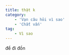 ```yaml
---
title: thật k
category: 
    - 'Vạn câu hỏi vì sao'
    - 'Chất vấn'
tag:
    - Vì sao
---
```

để đi đồn